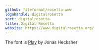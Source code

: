 ```yaml
---
github: fileformat/rosetta-www
logohandle: digitalrosetta
sort: digitalrosetta
title: Digital Rosetta
website: https://www.digitalrosetta.org/
---
```


The font is [Play](https://fonts.google.com/specimen/Play) by Jonas Hecksher
